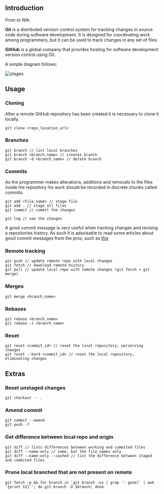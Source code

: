 ## Introduction


_From la Wik_:

**Git** is a distributed version-control system for tracking changes in source code during software development. It is designed for coordinating work among programmers, but it can be used to track changes in any set of files.

**GitHub** is a global company that provides hosting for software development version control using Git.

A simple diagram follows: 

![stages](https://miro.medium.com/max/1930/1*tjrF1ff5UjVNclwwe_GREg.png)


## Usage

### Cloning

After a remote GitHub repository has been created it is necessary to clone it locally.

```
git clone <repo_location_url>
```

### Branches

```
git branch // list local branches
git branch <branch_name> // creates branch
git branch -d <branch_name> // delete branch
```

### Commits

As the programmer makes alterations, additions and removals to the files inside the repository his work should be recorded in discrete chunks called commits.

```
git add <file_name> // stage file
git add . // stage all files 
git commit // commit the changes

git log // see the changes
```

A good commit message is very useful when tracking changes and revising a repositories history. As such it is adsvisable to read some articles about good commit messages from the pros, such as [this](https://chris.beams.io/posts/git-commit/)

### Remote tracking

```
git push // update remote repo with local changes
git fetch // download remote history
git pull // update local repo with remote changes (git fetch + git merge)
```

### Merges

```
git merge <branch_name>
```

### Rebases

```
git rebase <branch_name>
git rebase -i <branch_name>
```

### Reset

```
git reset <commit_id> // reset the local repository, perserving changes
git reset --hard <commit_id> // reset the local repository, eliminating changes
```

## Extras

### Reset unstaged changes

```
git checkout -- .
```

### Amend commit

```
git commit --amend
git push -f
```

### Get difference between local repo and origin

```
git diff // lists differences between working and commited files
git diff --name-only // same, but the file names only 
git diff --name-only --cached // list the difference between staged and commited files
```

### Prune local branched that are not present on remote

```
git fetch -p && for branch in `git branch -vv | grep ': gone]' | awk '{print $1}'`; do git branch -D $branch; done
```
